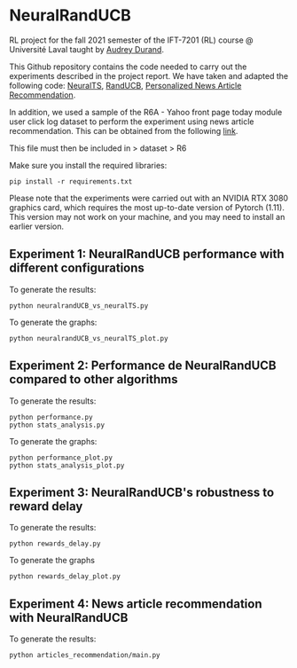 # NeuralRandUCB
RL project for the fall 2021 semester of the IFT-7201 (RL) course @ Université Laval taught by [Audrey Durand](https://audur2.ift.ulaval.ca).

This Github repository contains the code needed to carry out the experiments described in the project report. We have taken and adapted the following code: [NeuralTS](https://github.com/ZeroWeight/NeuralTS),  [RandUCB](https://github.com/vaswanis/randucb), [Personalized News Article Recommendation](https://github.com/antonismand/Personalized-News-Recommendation).

In addition, we used a sample of the R6A - Yahoo front page today module user click log dataset to perform the experiment using news article recommendation. This can be obtained from the following [link](https://drive.google.com/file/d/1jkKjUaL3uyOZb1mRYC0JVy50Peja8msm/view?usp=sharing).

This file must then be included in > dataset > R6

Make sure you install the required libraries:
```
pip install -r requirements.txt
```
Please note that the experiments were carried out with an NVIDIA RTX 3080 graphics card, which requires the most up-to-date version of Pytorch (1.11). This version may not work on your machine, and you may need to install an earlier version.
## Experiment 1: NeuralRandUCB performance with different configurations
To generate the results:
```
python neuralrandUCB_vs_neuralTS.py
```
To generate the graphs:
```
python neuralrandUCB_vs_neuralTS_plot.py
```

## Experiment 2: Performance de NeuralRandUCB compared to other algorithms
To generate the results:
```
python performance.py
python stats_analysis.py
```
To generate the graphs:
```
python performance_plot.py
python stats_analysis_plot.py
```

## Experiment 3: NeuralRandUCB's robustness to reward delay
To generate the results:
```
python rewards_delay.py
```
To generate the graphs
```
python rewards_delay_plot.py
```

## Experiment 4: News article recommendation with NeuralRandUCB
To generate the results:
```
python articles_recommendation/main.py
```